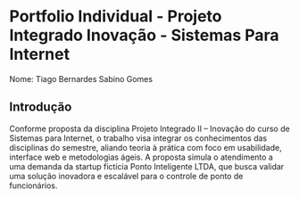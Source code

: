 # Portfolio Individual - Projeto Integrado Inovação - Sistemas Para Internet
Nome: Tiago Bernardes Sabino Gomes

## Introdução
Conforme proposta da disciplina Projeto Integrado II – Inovação do curso de Sistemas para Internet, o trabalho visa integrar os conhecimentos das disciplinas do semestre, aliando teoria à prática com foco em usabilidade, interface web e metodologias ágeis. A proposta simula o atendimento a uma demanda da startup fictícia Ponto Inteligente LTDA, que busca validar uma solução inovadora e escalável para o controle de ponto de funcionários.